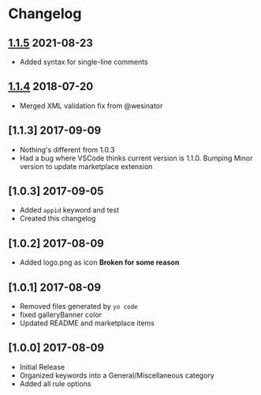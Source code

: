 # Changelog

## [1.1.5] 2021-08-23
* Added syntax for single-line comments

## [1.1.4] 2018-07-20
* Merged XML validation fix from @wesinator

## [1.1.3] 2017-09-09
* Nothing's different from 1.0.3
* Had a bug where VSCode thinks current version is 1.1.0. Bumping Minor version to update marketplace extension

## [1.0.3] 2017-09-05
* Added `appid` keyword and test
* Created this changelog

## [1.0.2] 2017-08-09
* Added logo.png as icon **Broken for some reason**

## [1.0.1] 2017-08-09
* Removed files generated by `yo code`
* fixed galleryBanner color
* Updated README and marketplace items

## [1.0.0] 2017-08-09
* Initial Release
* Organized keywords into a General/Miscellaneous category
* Added all rule options


[1.1.5]: https://github.com/infosec-intern/textmate-snort/compare/v1.1.4...v1.1.5
[1.1.4]: https://github.com/infosec-intern/textmate-snort/compare/v1.1.3...v1.1.4
